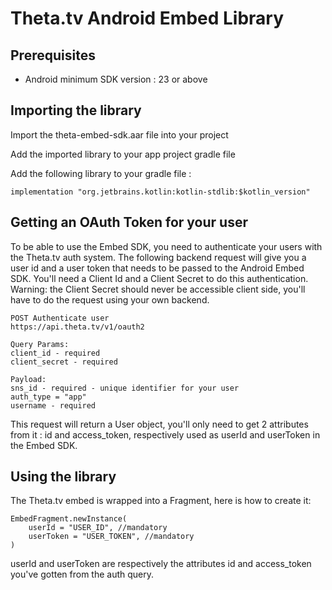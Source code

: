 # Theta.tv Android Embed Library 


## Prerequisites

* Android minimum SDK version : 23 or above


## Importing the library

Import the theta-embed-sdk.aar file into your project

Add the imported library to your app project gradle file

Add the following library to your gradle file :

```
implementation "org.jetbrains.kotlin:kotlin-stdlib:$kotlin_version"
```

## Getting an OAuth Token for your user

To be able to use the Embed SDK, you need to authenticate your users with the Theta.tv auth system.
The following backend request will give you a user id and a user token that needs to be passed to the Android Embed SDK.
You'll need a Client Id and a Client Secret to do this authentication. 
Warning: the Client Secret should never be accessible client side, you'll have to do the request using your own backend.

```
POST Authenticate user
https://api.theta.tv/v1/oauth2

Query Params:
client_id - required
client_secret - required

Payload:
sns_id - required - unique identifier for your user
auth_type = "app"
username - required
```

This request will return a User object, you'll only need to get 2 attributes from it : id and access_token, respectively used as userId and userToken in the Embed SDK.


## Using the library



The Theta.tv embed is wrapped into a Fragment, here is how to create it:

```
EmbedFragment.newInstance(
    userId = "USER_ID", //mandatory
    userToken = "USER_TOKEN", //mandatory
)
```

userId and userToken are respectively the attributes id and access_token you've gotten from the auth query.